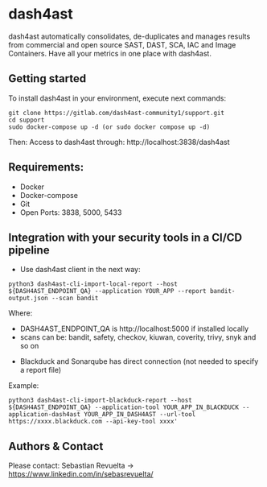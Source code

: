 # dash4ast

dash4ast automatically consolidates, de-duplicates and manages results from commercial and open source SAST, DAST, SCA, IAC and Image Containers. Have all your metrics in one place with dash4ast.

## Getting started

To install dash4ast in your environment, execute next commands:

```
git clone https://gitlab.com/dash4ast-community1/support.git
cd support
sudo docker-compose up -d (or sudo docker compose up -d)
```

Then:
Access to dash4ast through: http://localhost:3838/dash4ast

## Requirements:

* Docker
* Docker-compose
* Git
* Open Ports: 3838, 5000, 5433

## Integration with your security tools in a CI/CD pipeline

- Use dash4ast client in the next way:

```
python3 dash4ast-cli-import-local-report --host ${DASH4AST_ENDPOINT_QA} --application YOUR_APP --report bandit-output.json --scan bandit
```

Where:
* DASH4AST_ENDPOINT_QA is http://localhost:5000 if installed locally
* scans can be: bandit, safety, checkov, kiuwan, coverity, trivy, snyk and so on

- Blackduck and Sonarqube has direct connection (not needed to specify a report file)

Example:
```
python3 dash4ast-cli-import-blackduck-report --host ${DASH4AST_ENDPOINT_QA} --application-tool YOUR_APP_IN_BLACKDUCK --application-dash4ast YOUR_APP_IN_DASH4AST --url-tool https://xxxx.blackduck.com --api-key-tool xxxx'
```

## Authors & Contact

Please contact:
Sebastian Revuelta -> https://www.linkedin.com/in/sebasrevuelta/

